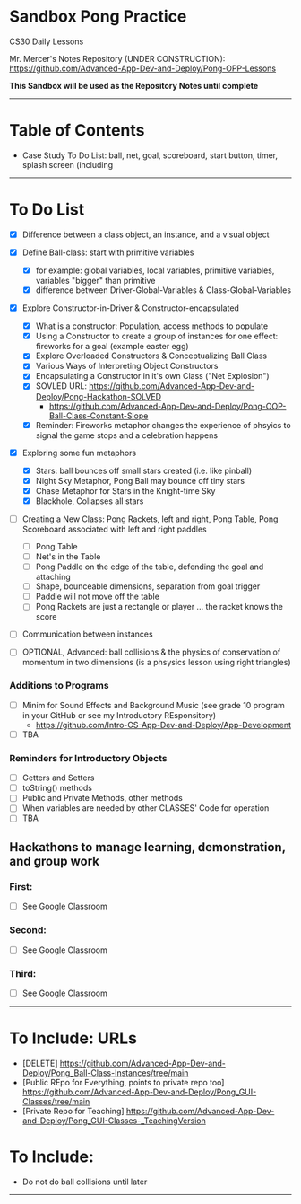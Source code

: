 # Sandbox Pong Practice
CS30 Daily Lessons

Mr. Mercer's Notes Repository (UNDER CONSTRUCTION): https://github.com/Advanced-App-Dev-and-Deploy/Pong-OPP-Lessons

**This Sandbox will be used as the Repository Notes until complete**

---

# Table of Contents
- Case Study To Do List: ball, net, goal, scoreboard, start button, timer, splash screen (including 

---

# To Do List
- [x] Difference between a class object, an instance, and a visual object
- [x] Define Ball-class: start with primitive variables
  - [x] for example: global variables, local variables, primitive variables, variables "bigger" than primitive
  - [x] difference between Driver-Global-Variables & Class-Global-Variables
- [x] Explore Constructor-in-Driver & Constructor-encapsulated
  - [x] What is a constructor: Population, access methods to populate
  - [x] Using a Constructor to create a group of instances for one effect: fireworks for a goal (example easter egg)
  - [x] Explore Overloaded Constructors & Conceptualizing Ball Class
  - [x] Various Ways of Interpreting Object Constructors
  - [x] Encapsulating a Constructor in it's own Class ("Net Explosion")
  - [x] SOVLED URL: https://github.com/Advanced-App-Dev-and-Deploy/Pong-Hackathon-SOLVED
	- https://github.com/Advanced-App-Dev-and-Deploy/Pong-OOP-Ball-Class-Constant-Slope
  - [x] Reminder: Fireworks metaphor changes the experience of phsyics to signal the game stops and a celebration happens
- [x] Exploring some fun metaphors
  - [x] Stars: ball bounces off small stars created (i.e. like pinball)
  - [x] Night Sky Metaphor, Pong Ball may bounce off tiny stars
  - [x] Chase Metaphor for Stars in the Knight-time Sky
  - [x] Blackhole, Collapses all stars
- [ ] Creating a New Class: Pong Rackets, left and right, Pong Table, Pong Scoreboard associated with left and right paddles
  - [ ] Pong Table
  - [ ] Net's in the Table
  - [ ] Pong Paddle on the edge of the table, defending the goal and attaching
  - [ ] Shape, bounceable dimensions, separation from goal trigger
  - [ ] Paddle will not move off the table
  - [ ] Pong Rackets are just a rectangle or player ... the racket knows the score
- [ ] Communication between instances

- [ ] OPTIONAL, Advanced: ball collisions & the physics of conservation of momentum in two dimensions (is a phsysics lesson using right triangles)


### Additions to Programs
- [ ] Minim for Sound Effects and Background Music (see grade 10 program in your GitHub or see my Introductory REsponsitory)
  - https://github.com/Intro-CS-App-Dev-and-Deploy/App-Development
- [ ] TBA

### Reminders for Introductory Objects
- [ ] Getters and Setters
- [ ] toString() methods
- [ ] Public and Private Methods, other methods
- [ ] When variables are needed by other CLASSES' Code for operation
- [ ] TBA

## Hackathons to manage learning, demonstration, and group work

### First: 
- [ ] See Google Classroom

### Second: 
- [ ] See Google Classroom

### Third: 
- [ ] See Google Classroom

---

# To Include: URLs
- [DELETE] https://github.com/Advanced-App-Dev-and-Deploy/Pong_Ball-Class-Instances/tree/main
- [Public REpo for Everything, points to private repo too] https://github.com/Advanced-App-Dev-and-Deploy/Pong_GUI-Classes/tree/main
- [Private Repo for Teaching] https://github.com/Advanced-App-Dev-and-Deploy/Pong_GUI-Classes-_TeachingVersion

# To Include: 
- Do not do ball collisions until later

---
